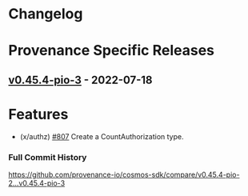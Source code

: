 # Changelog

# Provenance Specific Releases

## [v0.45.4-pio-3](https://github.com/provenance-io/cosmos-sdk/releases/tag/v0.45.4-pio-3) - 2022-07-18

# Features

* (x/authz) [\#807](https://github.com/provenance-io/provenance/issues/807) Create a CountAuthorization type.

### Full Commit History

https://github.com/provenance-io/cosmos-sdk/compare/v0.45.4-pio-2...v0.45.4-pio-3

